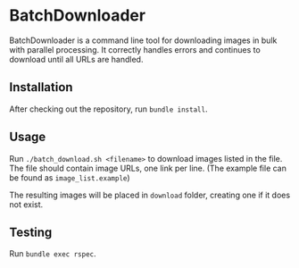 # BatchDownloader

BatchDownloader is a command line tool for downloading images in bulk with parallel processing. It correctly handles errors 
and continues to download until all URLs are handled.

## Installation

After checking out the repository, run `bundle install`.

## Usage

Run `./batch_download.sh <filename>` to download images listed in the file. The file should contain image URLs, one link per line.
(The example file can be found as `image_list.example`)

The resulting images will be placed in `download` folder, creating one if it does not exist.

## Testing

Run `bundle exec rspec`.